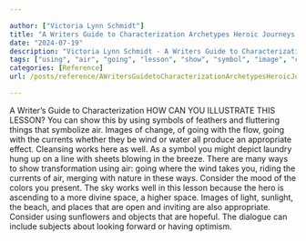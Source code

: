 ```yaml
---

author: ["Victoria Lynn Schmidt"]
title: "A Writers Guide to Characterization Archetypes Heroic Journeys and Other Elements of Dynamic Character Development - part0027_split_007.html"
date: "2024-07-19"
description: "Victoria Lynn Schmidt - A Writers Guide to Characterization Archetypes Heroic Journeys and Other Elements of Dynamic Character Development"
tags: ["using", "air", "going", "lesson", "show", "symbol", "image", "current", "wind", "appropriate", "work", "well", "way", "consider", "space", "writer", "guide", "characterization", "illustrate", "feather", "fluttering", "thing", "symbolize", "change", "flow"]
categories: [Reference]
url: /posts/reference/AWritersGuidetoCharacterizationArchetypesHeroicJourneysandOtherElementsofDynamicCharacterDevelopment-part0027split007html

---
```



A Writer’s Guide to Characterization
HOW CAN YOU ILLUSTRATE THIS LESSON?
You can show this by using symbols of feathers and fluttering things that symbolize air. Images of change, of going with the flow, going with the currents whether they be wind or water all produce an appropriate effect. Cleansing works here as well. As a symbol you might depict laundry hung up on a line with sheets blowing in the breeze. There are many ways to show transformation using air: going where the wind takes you, riding the currents of air, merging with nature in these ways. Consider the mood of the colors you present. The sky works well in this lesson because the hero is ascending to a more divine space, a higher space. Images of light, sunlight, the beach, and places that are open and inviting are also appropriate. Consider using sunflowers and objects that are hopeful. The dialogue can include subjects about looking forward or having optimism.

